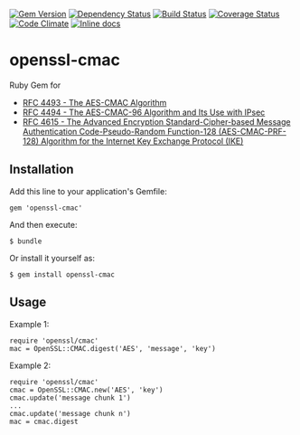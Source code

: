 [![Gem Version](https://badge.fury.io/rb/openssl-cmac.png)](http://badge.fury.io/rb/openssl-cmac)
[![Dependency Status](https://gemnasium.com/SmallLars/openssl-cmac.png)](https://gemnasium.com/SmallLars/openssl-cmac)
[![Build Status](https://travis-ci.org/SmallLars/openssl-cmac.png?branch=master)](https://travis-ci.org/SmallLars/openssl-cmac)
[![Coverage Status](https://coveralls.io/repos/SmallLars/openssl-cmac/badge.png?branch=master)](https://coveralls.io/r/SmallLars/openssl-cmac)
[![Code Climate](https://codeclimate.com/github/SmallLars/openssl-cmac.png)](https://codeclimate.com/github/SmallLars/openssl-cmac)
[![Inline docs](http://inch-pages.github.io/github/smalllars/openssl-cmac.png)](http://inch-pages.github.io/github/smalllars/openssl-cmac)

# openssl-cmac

Ruby Gem for
* [RFC 4493 - The AES-CMAC Algorithm](http://tools.ietf.org/html/rfc4493)
* [RFC 4494 - The AES-CMAC-96 Algorithm and Its Use with IPsec](http://tools.ietf.org/html/rfc4494)
* [RFC 4615 - The Advanced Encryption Standard-Cipher-based Message Authentication Code-Pseudo-Random Function-128 (AES-CMAC-PRF-128) Algorithm for the Internet Key Exchange Protocol (IKE)](http://tools.ietf.org/html/rfc4615)

## Installation

Add this line to your application's Gemfile:

    gem 'openssl-cmac'

And then execute:

    $ bundle

Or install it yourself as:

    $ gem install openssl-cmac

## Usage

Example 1:

    require 'openssl/cmac'
    mac = OpenSSL::CMAC.digest('AES', 'message', 'key')

Example 2:

    require 'openssl/cmac'
    cmac = OpenSSL::CMAC.new('AES', 'key')
    cmac.update('message chunk 1')
    ...
    cmac.update('message chunk n')
    mac = cmac.digest
